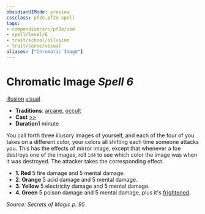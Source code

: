 ```yaml
---
obsidianUIMode: preview
cssclass: pf2e,pf2e-spell
tags:
- compendium/src/pf2e/som
- spell/level/6
- trait/school/illusion
- trait/sense/visual
aliases: ["Chromatic Image"]
---
```

# Chromatic Image *Spell 6*   
[illusion](illusion.md)  [visual](visual.md)  

- **Traditions**: [arcane](arcane.md), [occult](occult.md)
- **Cast** [>>](chapter-9-playing-the-game.md#Actions "Two-Action") 
- **Duration**1 minute

You call forth three illusory images of yourself, and each of the four of you takes on a different color, your colors all shifting each time someone attacks you. This has the effects of mirror image, except that whenever a foe destroys one of the images, roll `1d4` to see which color the image was when it was destroyed. The attacker takes the corresponding effect.

- **1. Red** 5 fire damage and 5 mental damage.
- **2. Orange** 5 acid damage and 5 mental damage.
- **3. Yellow** 5 electricity damage and 5 mental damage.
- **4. Green** 5 poison damage and 5 mental damage, plus it's [frightened](conditions.md#Frightened).

*Source: Secrets of Magic p. 95*